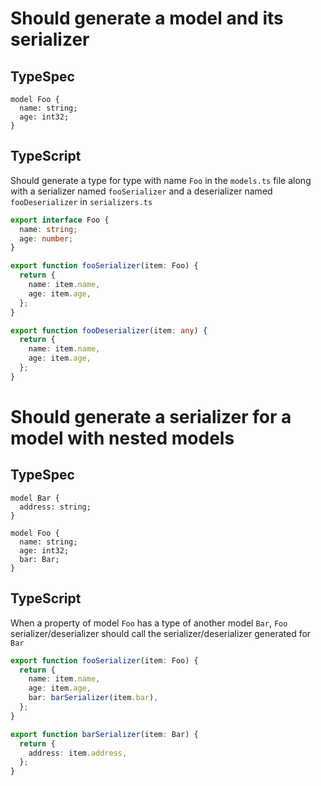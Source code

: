 # Should generate a model and its serializer

## TypeSpec

```tsp
model Foo {
  name: string;
  age: int32;
}
```

## TypeScript

Should generate a type for type with name `Foo` in the `models.ts` file along with a serializer named `fooSerializer` and a deserializer named `fooDeserializer` in `serializers.ts`

```ts models.ts interface Foo
export interface Foo {
  name: string;
  age: number;
}
```

```ts serializers.ts function fooSerializer
export function fooSerializer(item: Foo) {
  return {
    name: item.name,
    age: item.age,
  };
}
```

```ts serializers.ts function fooDeserializer
export function fooDeserializer(item: any) {
  return {
    name: item.name,
    age: item.age,
  };
}
```

# Should generate a serializer for a model with nested models

## TypeSpec

```tsp
model Bar {
  address: string;
}

model Foo {
  name: string;
  age: int32;
  bar: Bar;
}
```

## TypeScript

When a property of model `Foo` has a type of another model `Bar`, `Foo` serializer/deserializer should call the serializer/deserializer generated for `Bar`

```ts serializers.ts function fooSerializer
export function fooSerializer(item: Foo) {
  return {
    name: item.name,
    age: item.age,
    bar: barSerializer(item.bar),
  };
}
```

```ts serializers.ts function barSerializer
export function barSerializer(item: Bar) {
  return {
    address: item.address,
  };
}
```
